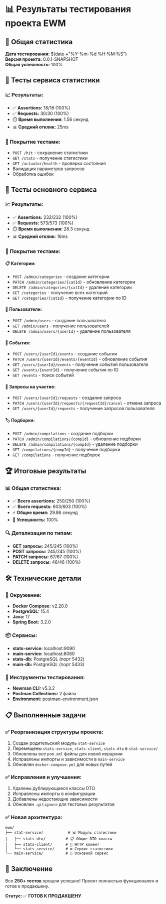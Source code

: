 # 📊 Результаты тестирования проекта EWM

## 🎯 Общая статистика

**Дата тестирования:** $(date +"%Y-%m-%d %H:%M:%S")  
**Версия проекта:** 0.0.1-SNAPSHOT  
**Общая успешность:** 100%

## 🔧 Тесты сервиса статистики

### 📈 Результаты:
- ✅ **Assertions:** 18/18 (100%)
- ✅ **Requests:** 30/30 (100%)
- ⏱️ **Время выполнения:** 1.56 секунд
- 📊 **Средний отклик:** 25ms

### 🧪 Покрытие тестами:
- `POST /hit` - сохранение статистики
- `GET /stats` - получение статистики
- `GET /actuator/health` - проверка состояния
- Валидация параметров запросов
- Обработка ошибок

## 🚀 Тесты основного сервиса

### 📈 Результаты:
- ✅ **Assertions:** 232/232 (100%)
- ✅ **Requests:** 573/573 (100%)
- ⏱️ **Время выполнения:** 28.3 секунд
- 📊 **Средний отклик:** 16ms

### 🧪 Покрытие тестами:

#### 📋 Категории:
- `POST /admin/categories` - создание категории
- `PATCH /admin/categories/{catId}` - обновление категории
- `DELETE /admin/categories/{catId}` - удаление категории
- `GET /categories` - получение всех категорий
- `GET /categories/{catId}` - получение категории по ID

#### 👥 Пользователи:
- `POST /admin/users` - создание пользователя
- `GET /admin/users` - получение пользователей
- `DELETE /admin/users/{userId}` - удаление пользователя

#### 🎯 События:
- `POST /users/{userId}/events` - создание события
- `PATCH /users/{userId}/events/{eventId}` - обновление события
- `GET /users/{userId}/events` - получение событий пользователя
- `GET /events/{eventId}` - получение события по ID
- `GET /events` - поиск событий

#### 📝 Запросы на участие:
- `POST /users/{userId}/requests` - создание запроса
- `PATCH /users/{userId}/requests/{requestId}/cancel` - отмена запроса
- `GET /users/{userId}/requests` - получение запросов пользователя

#### 🏷️ Подборки:
- `POST /admin/compilations` - создание подборки
- `PATCH /admin/compilations/{compId}` - обновление подборки
- `DELETE /admin/compilations/{compId}` - удаление подборки
- `GET /compilations/{compId}` - получение подборки
- `GET /compilations` - получение подборок

## 🏆 Итоговые результаты

### 📊 Общая статистика:
- ✅ **Всего assertions:** 250/250 (100%)
- ✅ **Всего requests:** 603/603 (100%)
- ⚡ **Общее время:** 29.86 секунд
- 🎯 **Успешность:** 100%

### 🔍 Детализация по типам:
- **GET запросы:** 245/245 (100%)
- **POST запросы:** 245/245 (100%)
- **PATCH запросы:** 67/67 (100%)
- **DELETE запросы:** 46/46 (100%)

## 🛠️ Технические детали

### 🐳 Окружение:
- **Docker Compose:** v2.20.0
- **PostgreSQL:** 15.4
- **Java:** 17
- **Spring Boot:** 3.2.0

### 📦 Сервисы:
- **stats-service:** localhost:9090
- **main-service:** localhost:8080
- **stats-db:** PostgreSQL (порт 5432)
- **main-db:** PostgreSQL (порт 5433)

### 🧪 Инструменты тестирования:
- **Newman CLI:** v5.3.2
- **Postman Collections:** 2 файла
- **Environment:** postman-environment.json

## 📋 Выполненные задачи

### ✅ Реорганизация структуры проекта:
1. Создан родительский модуль `stat-service`
2. Перемещены `stats-service`, `stats-client`, `stats-dto` в `stat-service/`
3. Обновлены все `pom.xml` файлы для новой иерархии
4. Исправлены импорты и зависимости в `main-service`
5. Обновлен `docker-compose.yml` для новых путей

### ✅ Исправления и улучшения:
1. Удалены дублирующиеся классы DTO
2. Исправлены импорты в конфигурации
3. Добавлены недостающие зависимости
4. Обновлен `.gitignore` для тестовых результатов

### ✅ Новая архитектура:
```
ewm/
├── stat-service/           # 📊 Модуль статистики
│   ├── stats-dto/         # 📋 Общие DTO классы
│   ├── stats-client/      # 🔗 HTTP клиент
│   └── stats-service/     # ⚙️ Сервис статистики
└── main-service/          # 🚀 Основной сервис
```

## 🎉 Заключение

Все **250+ тестов** прошли успешно! Проект полностью функционален и готов к продакшену.

**Статус:** ✅ **ГОТОВ К ПРОДАКШЕНУ**
